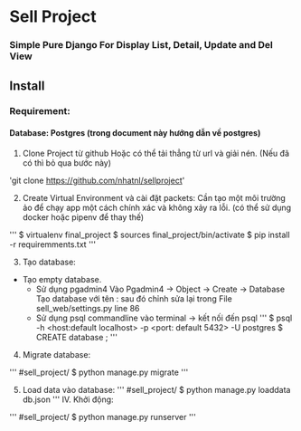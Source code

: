 # Sell Project

### Simple Pure Django For Display List, Detail, Update and Del View

## Install
### Requirement: 
#### Database: Postgres (trong document này hướng dẫn về postgres)

1. Clone Project từ github
Hoặc có thể tải thẳng từ url và giải nén. (Nếu đã có thì bỏ qua bước này)

'git clone https://github.com/nhatnl/sellproject'

2. Create Virtual Environment và cài đặt packets:
Cần tạo một môi trường ảo để chạy app một cách chính xác và không xảy ra lỗi.
(có thể sử dụng docker hoặc pipenv để thay thế)

'''
$ virtualenv final_project
$ sources final_project/bin/activate
$ pip install -r requiremments.txt
'''

3. Tạo database:
  * Tạo empty database.
    * Sử dụng pgadmin4
      Vào Pgadmin4 -> Object -> Create -> Database
      Tạo database với tên : <databasename>
      sau đó chỉnh sửa lại trong File sell_web/settings.py line 86
    * Sử dụng psql commandline
      vào terminal -> kết nối đến psql
'''
$ psql -h <host:default localhost> -p <port: default 5432> -U postgres
$ CREATE database <database name>; 
'''

4. Migrate database:

'''
#sell_project/
$ python manage.py  migrate
'''

5. Load data vào database:
'''
#sell_project/
$ python manage.py loaddata db.json
'''
IV.    Khởi động:

'''
#sell_project/
$ python manage.py runserver
'''




